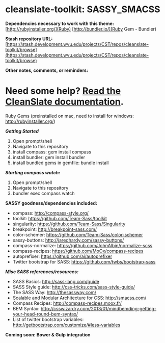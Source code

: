 cleanslate-toolkit: SASSY_SMACSS
==================

**Dependencies necessary to work with this theme:** 
  [http://rubyinstaller.org/](Ruby)
  [http://bundler.io/](Ruby Gem - Bundler)


**Stash repository URL:** [https://stash.development.wvu.edu/projects/CST/repos/cleanslate-toolkit/browse](https://stash.development.wvu.edu/projects/CST/repos/cleanslate-toolkit/browse)



**Other notes, comments, or reminders:**

Need some help? [Read the CleanSlate documentation](https://github.com/wvuweb/cleanslate-toolkit/wiki).
=======
Ruby Gems (preinstalled on mac, need to install for windows: http://rubyinstaller.org/)

***Getting Started***   
   1. Open prompt/shell 
   2. Navigate to this repository
   3. install compass: gem install compass
   4. install bundler:  gem install bundler
   5. install bundled gems in gemfile:  bundle install

***Starting compass watch:***
   1. Open prompt/shell 
   2. Navigate to this repository
   3. bundler exec compass watch

**SASSY goodness/dependencies included:**
   * compass: http://compass-style.org/
   * toolkit:  https://github.com/Team-Sass/toolkit
   * singularity: https://github.com/Team-Sass/Singularity
   * breakpoint: http://breakpoint-sass.com/
   * color-schemer: https://github.com/Team-Sass/color-schemer
   * sassy-buttons: http://jaredhardy.com/sassy-buttons/
   * compass-normalize: https://github.com/JohnAlbin/normalize-scss
   * compass-recipes: https://github.com/MoOx/compass-recipes
   * autoprefixer: https://github.com/ai/autoprefixer
   * Twitter bootstrap for SASS: https://github.com/twbs/bootstrap-sass

***Misc SASS references/resources:***  
   * SASS Basics: http://sass-lang.com/guide
   * SASS Style guide:  http://css-tricks.com/sass-style-guide/
   * The SASS Way: http://thesassway.com/
   * Scalable and Modular Architecture for CSS: http://smacss.com/
   * Compass Recipes: http://compass-recipes.moox.fr/
   * BEM Syntax: http://csswizardry.com/2013/01/mindbemding-getting-your-head-round-bem-syntax/
   * List of twitter bootstrap variables: http://getbootstrap.com/customize/#less-variables 

**Coming soon: Bower & Gulp integration**
